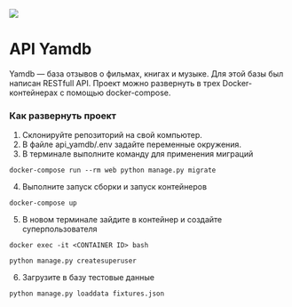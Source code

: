 
![](https://github.com/AliiaIskhakova/yamdb_final/workflows/workflow_yamdb/badge.svg)

# API Yamdb

Yamdb — база отзывов о фильмах, книгах и музыке. Для этой базы был написан RESTfull API. Проект можно развернуть в трех Docker-контейнерах с помощью docker-compose.

### Как развернуть проект

1. Склонируйте репозиторий на свой компьютер.
2. В файле api_yamdb/.env задайте переменные окружения.
3. В терминале выполните команду для применения миграций

```
docker-compose run --rm web python manage.py migrate
```

4. Выполните запуск сборки и запуск контейнеров

```
docker-compose up
```

5. В новом терминале зайдите в контейнер и создайте суперпользователя 

```
docker exec -it <CONTAINER ID> bash
```
```
python manage.py createsuperuser
```

6. Загрузите в базу тестовые данные

```
python manage.py loaddata fixtures.json
```
